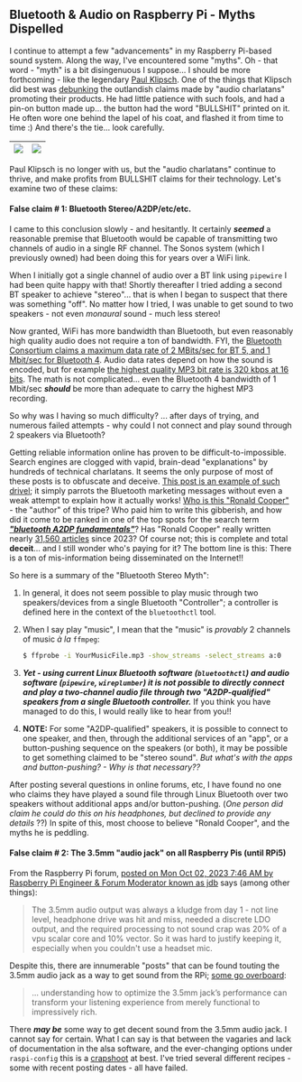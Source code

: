 ## Bluetooth & Audio on Raspberry Pi - Myths Dispelled



I continue to attempt a few "advancements" in my Raspberry Pi-based sound system. Along the way, I've encountered some "myths".  Oh - that word - "myth" is a bit disingenuous I suppose... I should be more forthcoming - like the legendary [Paul Klipsch](https://en.wikipedia.org/wiki/Paul_Wilbur_Klipsch). One of the things that Klipsch did best was [debunking](https://en.wikipedia.org/wiki/Paul_Wilbur_Klipsch#Eccentricities) the outlandish claims made by "audio charlatans" promoting their products. He had little patience with such fools, and had a pin-on button made up... the button had the word "BULLSHIT" printed on it. He often wore one behind the lapel of his coat, and flashed it from time to time :)  And there's the tie... look carefully. 

| ![](/Users/jmoore/Documents/GitHub/PiFormulae/pix/BS_Button.webp) | ![](/Users/jmoore/Documents/GitHub/PiFormulae/pix/BS-PWK-Bullshit-Tie.jpg) |
| ------------------------------------------------------------ | ------------------------------------------------------------ |

Paul Klipsch is no longer with us, but the "audio charlatans" continue to thrive, and make profits from BULLSHIT claims for their technology. Let's examine two of these claims: 

#### False claim # 1: Bluetooth Stereo/A2DP/etc/etc.

I came to this conclusion slowly - and hesitantly. It certainly ***seemed*** a reasonable premise that Bluetooth would be capable of transmitting two channels of audio in a single RF channel. The Sonos system (which I previously owned) had been doing this for years over a WiFi link. 

When I initially got a single channel of audio over a BT link using `pipewire` I had been quite happy with that!  Shortly thereafter I tried adding a second BT speaker to achieve "stereo"... that is when I began to suspect that there was something "off". No matter how I tried, I was unable to get sound to two speakers - not even *monaural* sound - much less stereo! 

Now granted, WiFi has more bandwidth than Bluetooth, but even reasonably high quality audio does not require a ton of bandwidth. FYI, the [Bluetooth Consortium claims a maximum data rate of 2 MBits/sec for BT 5, and 1 Mbit/sec for Bluetooth 4](https://www.bluetooth.com/blog/exploring-bluetooth-5-how-fast-can-it-be/).  Audio data rates depend on how the sound is encoded, but for example [the highest quality MP3 bit rate is 320 kbps at 16 bits](https://primesound.org/audio-bitrate/). The math is not complicated... even the Bluetooth 4 bandwidth of 1 Mbit/sec ***should*** be more than adequate to carry the highest MP3 recording. 

So why was I having so much difficulty? ... after days of trying, and numerous failed attempts - why could I not connect and play sound through 2 speakers via Bluetooth? 

Getting reliable information online has proven to be difficult-to-impossible. Search engines are clogged with vapid, brain-dead "explanations" by hundreds of technical charlatans. It seems the only purpose of most of these posts is to obfuscate and deceive. [This post is an example of such drivel](https://easytechsolver.com/what-is-the-use-of-a2dp/); it simply parrots the Bluetooth marketing messages without even a weak attempt to explain how it actually works! [Who is this "Ronald Cooper"](https://duckduckgo.com/?t=ffab&q=ronald+cooper+technical+author&ia=web) - the "author" of this tripe? Who paid him to write this gibberish, and how did it come to be ranked in one of the top spots for the search term [***"bluetooth A2DP fundamentals"***](https://duckduckgo.com/?q=bluetooth+A2DP+fundamentals&t=ffab&ia=web)?  Has "Ronald Cooper" really written nearly [31,560 articles](https://easytechsolver.com/page/3156/) since 2023? Of course not; this is complete and total **deceit**... and I still wonder who's paying for it? The bottom line is this: There is a ton of mis-information being disseminated on the Internet!! 

So here is a summary of the "Bluetooth Stereo Myth": 

1. In general, it does not seem possible to play music through two speakers/devices from a single Bluetooth "Controller"; a controller is defined here in the context of the `bluetoothctl` tool. 

2. When I say play "music", I mean that the "music" is *provably* 2 channels of music *à la* `ffmpeg`: 

      ```bash
      $ ffprobe -i YourMusicFile.mp3 -show_streams -select_streams a:0
      ```

3. ***Yet - using current Linux Bluetooth software (`bluetoothctl`) and audio software (`pipewire`, `wireplumber`) it is not possible to directly connect and play a two-channel audio file through two "A2DP-qualified" speakers from a single Bluetooth controller.*** If you think you have managed to do this, I would really like to hear from you!! 

4. **NOTE:** For some "A2DP-qualified" speakers, it is possible to connect to one speaker, and then, through the additional services of an "app", or a button-pushing sequence on the speakers (or both), it may be possible to get something claimed to be "stereo sound". *But what's with the apps and button-pushing? - Why is that necessary??* 

After posting several questions in online forums, etc, I have found no one who claims they have played a sound file through Linux Bluetooth over two speakers without additional apps and/or button-pushing. (*One person did claim he could do this on his headphones, but declined to provide any details* ??) In spite of this, most choose to believe "Ronald Cooper", and the myths he is peddling. 

#### False claim # 2: The 3.5mm "audio jack" on all Raspberry Pis (until RPi5) 

From the Raspberry Pi forum, [posted on Mon Oct 02, 2023 7:46 AM by Raspberry Pi Engineer & Forum Moderator known as jdb](https://forums.raspberrypi.com/viewtopic.php?p=2140444&sid=e6163f092397819aecb25153cfdb58ce#p2140444) says (among other things): 

>  The 3.5mm audio output was always a kludge from day 1 - not line level,  headphone drive was hit and miss, needed a discrete LDO output, and the  required processing to not sound crap was 20% of a vpu scalar core and  10% vector. So it was hard to justify keeping it, especially when you  couldn't use a headset mic.

Despite this, there are innumerable "posts" that can be found touting the 3.5mm audio jack as a way to get sound from the RPi; [some go overboard](https://minipctech.com/analog-sound-on-raspberry-pi): 

>  ... understanding how to optimize the 3.5mm jack’s performance can transform your listening experience from merely functional to impressively rich. 

There ***may be*** some way to get decent sound from the 3.5mm audio jack. I cannot say for certain. What I can say is that between the vagaries and lack of documentation in the alsa software, and the ever-changing options under `raspi-config` this is a [crapshoot](https://idioms.thefreedictionary.com/crapshoot) at best. I've tried several different recipes - some with recent posting dates - all have failed. 